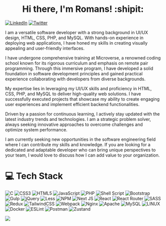 # <div align="center">Hi there, I'm Romans! :shipit:</div>
[![LinkedIn](https://img.shields.io/badge/LinkedIn-%230077B5.svg?logo=linkedin&logoColor=white)](https://linkedin.com/in/https://www.linkedin.com/in/obj513/) [![Twitter](https://img.shields.io/badge/Twitter-%231DA1F2.svg?logo=Twitter&logoColor=white)](https://twitter.com/https://twitter.com/obj583)<br />

I am a versatile software developer with a strong background in UI/UX design, HTML, CSS, PHP, and MySQL. With hands-on experience in deploying web applications, I have honed my skills in creating visually appealing and user-friendly interfaces.

I have undergone comprehensive training at Microverse, a renowned coding school known for its rigorous curriculum and emphasis on remote pair programming. Through this immersive program, I have developed a solid foundation in software development principles and gained practical experience collaborating with developers from diverse backgrounds.

My expertise lies in leveraging my UI/UX skills and proficiency in HTML, CSS, PHP, and MySQL to deliver high-quality web solutions. I have successfully executed projects that showcase my ability to create engaging user experiences and implement efficient backend functionalities.

Driven by a passion for continuous learning, I actively stay updated with the latest industry trends and technologies. I am a strategic problem solver, always seeking innovative approaches to overcome challenges and optimize system performance.

I am currently seeking new opportunities in the software engineering field where I can contribute my skills and knowledge. If you are looking for a dedicated and adaptable developer who can bring unique perspectives to your team, I would love to discuss how I can add value to your organization.

# 💻 Tech Stack
![C](https://img.shields.io/badge/C-%2300599C.svg?style=flat&logo=c&logoColor=white) ![CSS3](https://img.shields.io/badge/CSS-%231572B6.svg?style=flat&logo=css3&logoColor=white) ![HTML5](https://img.shields.io/badge/HTML-%23E34F26.svg?style=flat&logo=html5&logoColor=white) ![JavaScript](https://img.shields.io/badge/JavaScript-%23323330.svg?style=flat&logo=javascript&logoColor=%23F7DF1E) ![PHP](https://img.shields.io/badge/PHP-%23777BB4.svg?style=flat&logo=php&logoColor=white) ![Shell Script](https://img.shields.io/badge/shell_script-%23121011.svg?style=flat&logo=gnu-bash&logoColor=white) ![Bootstrap](https://img.shields.io/badge/Bootstrap-%23563D7C.svg?style=flat&logo=bootstrap&logoColor=white) ![Gulp](https://img.shields.io/badge/GULP-%23CF4647.svg?style=flat&logo=gulp&logoColor=white) ![jQuery](https://img.shields.io/badge/jQuery-%230769AD.svg?style=flat&logo=jquery&logoColor=white) ![Less](https://img.shields.io/badge/LESS-2B4C80?style=flat&logo=less&logoColor=white) ![NPM](https://img.shields.io/badge/npm-%23000000.svg?style=flat&logo=npm&logoColor=white) ![Next JS](https://img.shields.io/badge/Next.JS-black?style=flat&logo=next.js&logoColor=white) ![React](https://img.shields.io/badge/React-%2320232a.svg?style=flat&logo=react&logoColor=%2361DAFB) ![React Router](https://img.shields.io/badge/React_Router-CA4245?style=flat&logo=react-router&logoColor=white) ![SASS](https://img.shields.io/badge/SASS-hotpink.svg?style=flat&logo=SASS&logoColor=white) ![Redux](https://img.shields.io/badge/Redux-%23593d88.svg?style=flat&logo=redux&logoColor=white) ![TailwindCSS](https://img.shields.io/badge/Tailwind_CSS-%2338B2AC.svg?style=flat&logo=tailwind-css&logoColor=white) ![Webpack](https://img.shields.io/badge/Webpack-%238DD6F9.svg?style=flat&logo=webpack&logoColor=black) ![Nginx](https://img.shields.io/badge/Nginx-%23009639.svg?style=flat&logo=nginx&logoColor=white) ![Apache](https://img.shields.io/badge/Apache-%23D42029.svg?style=flat&logo=apache&logoColor=white) ![MySQL](https://img.shields.io/badge/MySQL-%2300f.svg?style=flat&logo=mysql&logoColor=white) ![LINUX](https://img.shields.io/badge/Linux-FCC624?style=flat&logo=linux&logoColor=black) ![Docker](https://img.shields.io/badge/Docker-%230db7ed.svg?style=flat&logo=docker&logoColor=white) ![ESLint](https://img.shields.io/badge/ESLint-4B3263?style=flat&logo=eslint&logoColor=white) ![Postman](https://img.shields.io/badge/Postman-FF6C37?style=flat&logo=postman&logoColor=white) ![Zustand](https://img.shields.io/badge/Zustand-white?logo=https://zustand-demo.pmnd.rs/favicon.ico&logoColor=white)

![](https://github-readme-stats.vercel.app/api/top-langs/?username=romans-adi&theme=dark&hide_border=false&include_all_commits=false&count_private=true&layout=compact)
